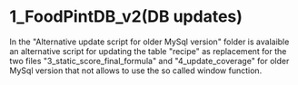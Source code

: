 # 1_FoodPintDB_v2(DB updates)

In the "Alternative update script for older MySql version" folder is avalaible an alternative script for updating the table "recipe" as replacement for the two files "3_static_score_final_formula" and "4_update_coverage" for older MySql version that not allows to use the so called window function. 
